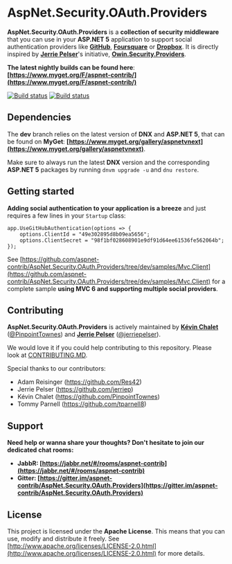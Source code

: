 AspNet.Security.OAuth.Providers
==================================

__AspNet.Security.OAuth.Providers__ is a __collection of security middleware__ that you can use in your __ASP.NET 5__ application to support social authentication providers like __[GitHub](https://github.com/)__, __[Foursquare](https://foursquare.com/)__ or __[Dropbox](https://www.dropbox.com/)__. It is directly inspired by __[Jerrie Pelser](https://github.com/jerriep)__'s initiative, __[Owin.Security.Providers](https://github.com/RockstarLabs/OwinOAuthProviders)__.

__The latest nightly builds can be found here__: __[https://www.myget.org/F/aspnet-contrib/](https://www.myget.org/F/aspnet-contrib/)__

[![Build status](https://ci.appveyor.com/api/projects/status/3lh3pq6e57c8pnr4/branch/dev?svg=true)](https://ci.appveyor.com/project/aspnet-contrib/aspnet-security-oauth-providers/branch/dev)
[![Build status](https://travis-ci.org/aspnet-contrib/AspNet.Security.OAuth.Providers.svg?branch=dev)](https://travis-ci.org/aspnet-contrib/AspNet.Security.OAuth.Providers)

## Dependencies

The __dev__ branch relies on the latest version of __DNX__ and __ASP.NET 5__, that can be found on __MyGet__: __[https://www.myget.org/gallery/aspnetvnext](https://www.myget.org/gallery/aspnetvnext)__.

Make sure to always run the latest __DNX__ version and the corresponding __ASP.NET 5__ packages by running `dnvm upgrade -u` and `dnu restore`.

## Getting started

__Adding social authentication to your application is a breeze__ and just requires a few lines in your `Startup` class:

    app.UseGitHubAuthentication(options => {
        options.ClientId = "49e302895d8b09ea5656";
        options.ClientSecret = "98f1bf028608901e9df91d64ee61536fe562064b";
    });

See [https://github.com/aspnet-contrib/AspNet.Security.OAuth.Providers/tree/dev/samples/Mvc.Client](https://github.com/aspnet-contrib/AspNet.Security.OAuth.Providers/tree/dev/samples/Mvc.Client) for a complete sample __using MVC 6 and supporting multiple social providers__.

## Contributing

__AspNet.Security.OAuth.Providers__ is actively maintained by __[Kévin Chalet](https://github.com/PinpointTownes)__ ([@PinpointTownes](https://twitter.com/PinpointTownes)) and __[Jerrie Pelser](https://github.com/jerriep)__ ([@jerriepelser](https://twitter.com/jerriepelser)).

We would love it if you could help contributing to this repository. Please look at [CONTRIBUTING.MD](CONTRIBUTING.MD).

Special thanks to our contributors:

* Adam Reisinger (https://github.com/Res42)
* Jerrie Pelser (https://github.com/jerriep)
* Kévin Chalet (https://github.com/PinpointTownes)
* Tommy Parnell (https://github.com/tparnell8)

## Support

**Need help or wanna share your thoughts? Don't hesitate to join our dedicated chat rooms:**

- **JabbR: [https://jabbr.net/#/rooms/aspnet-contrib](https://jabbr.net/#/rooms/aspnet-contrib)**
- **Gitter: [https://gitter.im/aspnet-contrib/AspNet.Security.OAuth.Providers](https://gitter.im/aspnet-contrib/AspNet.Security.OAuth.Providers)**

## License

This project is licensed under the __Apache License__. This means that you can use, modify and distribute it freely. See [http://www.apache.org/licenses/LICENSE-2.0.html](http://www.apache.org/licenses/LICENSE-2.0.html) for more details.